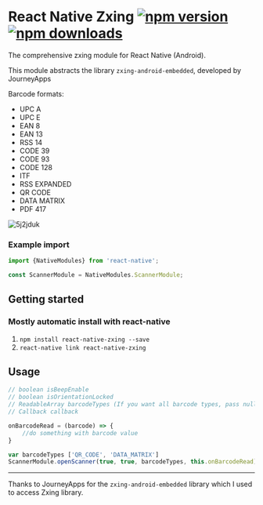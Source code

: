 # React Native Zxing [![npm version](https://badge.fury.io/js/react-native-zxing.svg)](http://badge.fury.io/js/react-native-zxing) [![npm downloads](https://img.shields.io/npm/dm/react-native-zxing.svg)](https://www.npmjs.com/package/react-native-zxing)

The comprehensive zxing module for React Native (Android). 

This module abstracts the library `zxing-android-embedded`, developed by JourneyApps

Barcode formats:

- UPC A
- UPC E
- EAN 8
- EAN 13
- RSS 14
- CODE 39
- CODE 93
- CODE 128
- ITF
- RSS EXPANDED
- QR CODE
- DATA MATRIX
- PDF 417

![5j2jduk](https://gph.is/2BsvEAn)

### Example import

```jsx
import {NativeModules} from 'react-native';

const ScannerModule = NativeModules.ScannerModule;
```

## Getting started

### Mostly automatic install with react-native
1. `npm install react-native-zxing --save`
2. `react-native link react-native-zxing`

## Usage

```javascript
// boolean isBeepEnable
// boolean isOrientationLocked
// ReadableArray barcodeTypes (If you want all barcode types, pass null)
// Callback callback 

onBarcodeRead = (barcode) => {
    //do something with barcode value
}

var barcodeTypes ['QR_CODE', 'DATA_MATRIX']
ScannerModule.openScanner(true, true, barcodeTypes, this.onBarcodeRead)
``` 


------------

Thanks to JourneyApps for the `zxing-android-embedded` library which I used to access Zxing library.